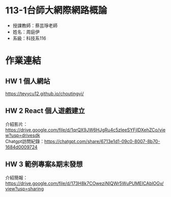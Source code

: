 # 113-1台師大網際網路概論
* 授課教師：蔡芸琤老師
* 姓名：周庭伊
* 系級：科技系116
# 作業連結
## HW 1 個人網站
https://teyycu12.github.io/choutingyi/
## HW 2 React 個人遊戲建立
介紹影片：https://drive.google.com/file/d/1qrQX9JW6HJgRu4c5zIeeSYFjIDXehZCo/view?usp=drivesdk  
Chatgpt訪問紀錄：https://chatgpt.com/share/6713e1d1-09c0-8007-8b70-1684d0009724
## HW 3 範例專案&期末發想
介紹簡報：https://drive.google.com/file/d/173H8k7COweziNIQWr5WuPUMEICAblOGv/view?usp=sharing
